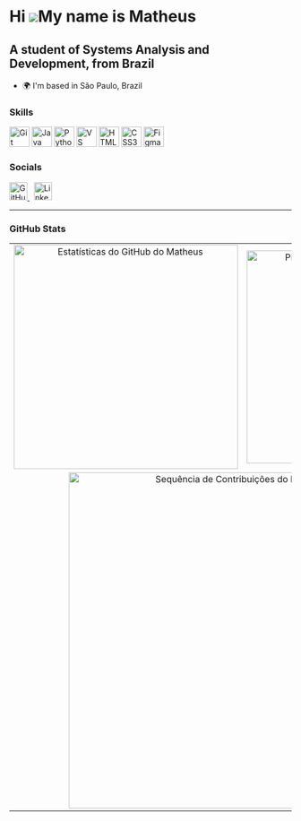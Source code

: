 Hi ![](https://user-images.githubusercontent.com/18350557/176309783-0785949b-9127-417c-8b55-ab5a4333674e.gif)My name is Matheus
===============================================================================================================================

A student of Systems Analysis and Development, from Brazil
----------------------------------------------------------

* 🌍 I'm based in São Paulo, Brazil

### Skills

<p align="left">
  <a href="https://git-scm.com/" target="_blank" rel="noreferrer"><img src="https://raw.githubusercontent.com/danielcranney/readme-generator/main/public/icons/skills/git-colored.svg" width="36" height="36" alt="Git" /></a>
  <a href="https://www.oracle.com/java/" target="_blank" rel="noreferrer"><img src="https://raw.githubusercontent.com/danielcranney/readme-generator/main/public/icons/skills/java-colored.svg" width="36" height="36" alt="Java" /></a>
  <a href="https://www.python.org/" target="_blank" rel="noreferrer"><img src="https://raw.githubusercontent.com/danielcranney/readme-generator/main/public/icons/skills/python-colored.svg" width="36" height="36" alt="Python" /></a>
  <a href="https://code.visualstudio.com/" target="_blank" rel="noreferrer"><img src="https://raw.githubusercontent.com/danielcranney/readme-generator/main/public/icons/skills/visualstudiocode.svg" width="36" height="36" alt="VS Code" /></a>
  <a href="https://developer.mozilla.org/en-US/docs/Glossary/HTML5" target="_blank" rel="noreferrer"><img src="https://raw.githubusercontent.com/danielcranney/readme-generator/main/public/icons/skills/html5-colored.svg" width="36" height="36" alt="HTML5" /></a>
  <a href="https://www.w3.org/TR/CSS/#css" target="_blank" rel="noreferrer"><img src="https://raw.githubusercontent.com/danielcranney/readme-generator/main/public/icons/skills/css3-colored.svg" width="36" height="36" alt="CSS3" /></a>
  <a href="https://www.figma.com/" target="_blank" rel="noreferrer"><img src="https://raw.githubusercontent.com/danielcranney/readme-generator/main/public/icons/skills/figma-colored.svg" width="36" height="36" alt="Figma" /></a>
</p>

### Socials

<p align="left">
  <a href="https://www.github.com/matheusmarqlima" target="_blank" rel="noreferrer">
    <img src="https://raw.githubusercontent.com/danielcranney/readme-generator/main/public/icons/socials/github.svg" width="32" height="32" alt="GitHub" />
  </a>
  &nbsp;
  <a href="https://www.linkedin.com/in/matheus-marques-de-lima-b8177a297" target="_blank" rel="noreferrer">
    <img src="https://raw.githubusercontent.com/danielcranney/readme-generator/main/public/icons/socials/linkedin.svg" width="32" height="32" alt="LinkedIn" />
  </a>
</p>

---

### GitHub Stats

<table>
  <tr>
    <td align="center">
      <a href="http://www.github.com/matheusmarqlima">
        <img src="https://github-readme-stats.vercel.app/api?username=matheusmarqlima&theme=tokyonight&show_icons=true&hide_border=false&count_private=true" alt="Estatísticas do GitHub do Matheus" width="400px">
      </a>
    </td>
    <td align="center">
      <a href="https://github.com/matheusmarqlima">
        <img src="https://github-readme-stats.vercel.app/api/top-langs/?username=matheusmarqlima&theme=tokyonight&show_icons=true&hide_border=false&layout=compact" alt="Principais Linguagens do Matheus" width="380px">
      </a>
    </td>
  </tr>
  <tr>
    <td colspan="2" align="center">
      <a href="https://github.com/matheusmarqlima">
        <img src="https://github-readme-streak-stats.herokuapp.com/?user=matheusmarqlima&theme=tokyonight&hide_border=false" alt="Sequência de Contribuições do Matheus" width="600px">
      </a>
    </td>
  </tr>
</table>
